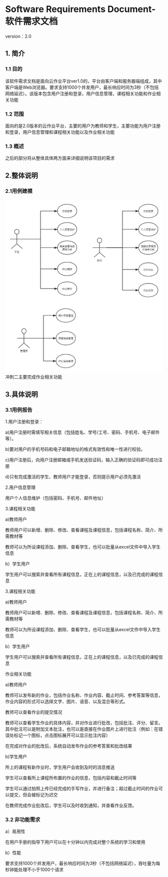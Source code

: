 # Software Requirements Document-软件需求文档

version：2.0

## 1. 简介

### 1.1 目的

  该软件需求文档是面向云作业平台ver1.0的，平台由客户端和服务器端组成，其中客户端是Web浏览器。要求支持1000个并发用户，最长响应时间为3秒（不包括网络延迟）。该版本包含用户注册和登录，用户信息管理，课程相关功能和作业相关功能

### 1.2 范围

  面向的是2.0版本的云作业平台，主要的用户为教师和学生，主要功能为用户注册和登录，用户信息管理和课程相关功能以及作业相关功能

### 1.3 概述

  之后的部分将从整体具体两方面来详细说明该项目的需求

## 2.整体说明

### 2.1用例建模

 ![RUNOOB 用例](https://github.com/samchen45/Software-Engineering-Project/blob/sprint1/Document/pic/%E7%94%A8%E4%BE%8B%E8%A7%86%E5%9B%BE.png)
 冲刺二主要完成作业相关功能

## 3.具体说明

### 3.1用例报告

1.用户注册和登录：

a)用户注册时需填写相关信息（包括姓名、学号/工号、密码、手机号、电子邮件等）。

b)要对用户的手机号码和电子邮箱地址的格式有效性和唯一性进行校验。

c)用户注册后，向用户注册邮箱或手机发送验证码，输入正确的验证码即可成功注册 

d)只有完成激活的学生、教师用户才能登录，否则提示用户必须先激活

2.用户信息管理

用户个人信息维护（包括密码、手机号、邮件地址）

3.课程相关功能

a)教师用户

教师用户可以新增、删除、修改、查看课程及课程信息，包括课程名称、简介、所需教材等

教师可以为所设课程添加、删除、查看学生，也可以批量从excel文件中导入学生信息 

b）学生用户

学生用户可以搜索并查看所有课程信息，正在上的课程信息，以及已完成的课程信息

3.课程相关功能

a)教师用户

教师用户可以新增、删除、修改、查看课程及课程信息，包括课程名称、简介、所需教材等

教师可以为所设课程添加、删除、查看学生，也可以批量从excel文件中导入学生信息 

b）学生用户

学生用户可以搜索并查看所有课程信息，正在上的课程信息，以及已完成的课程信息

作业相关功能

a)教师用户

教师可以发布新的作业，包括作业名称、作业内容、截止时间、参考答案等信息，作业内容的形式可以选择文字、图片、语音、以及混合等形式。

教师可以查看作业的提交情况

教师可以查看学生作业的具体内容，并对作业进行批改，包括批注、评分、留言。其中批注可以是附加文本批注，也可以是直接在作业图片上进行批注（例如：在错误处标记一个图标，点击图标展开可以显示批注内容）

在完成对作业的批改后，系统自动发布作业的参考答案和批改结果

b)学生用户

所上的课程有新作业时，学生用户会收到及时的消息推送

学生可以查看所上课程所布置的作业的信息，包括内容和截止时间等

学生可以通过拍照上传已经完成的手写作业，并进行备注；超过截止时间的作业可以提交，但会被标记为迟交

在教师完成作业批改后，学生可以及时收到通知，并查看作业反馈。

### 3.2 非功能需求

a）易用性

在用户手册的指导下用户可以在十分钟以内完成对整个系统的学习和使用

b）性能

要求支持1000个并发用户，最长响应时间为3秒（不包括网络延迟），吞吐量为每秒钟能处理不小于1000个请求
